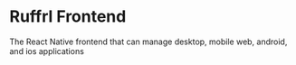 # Ruffrl Frontend
The React Native frontend that can manage desktop, mobile web, android, and ios applications
